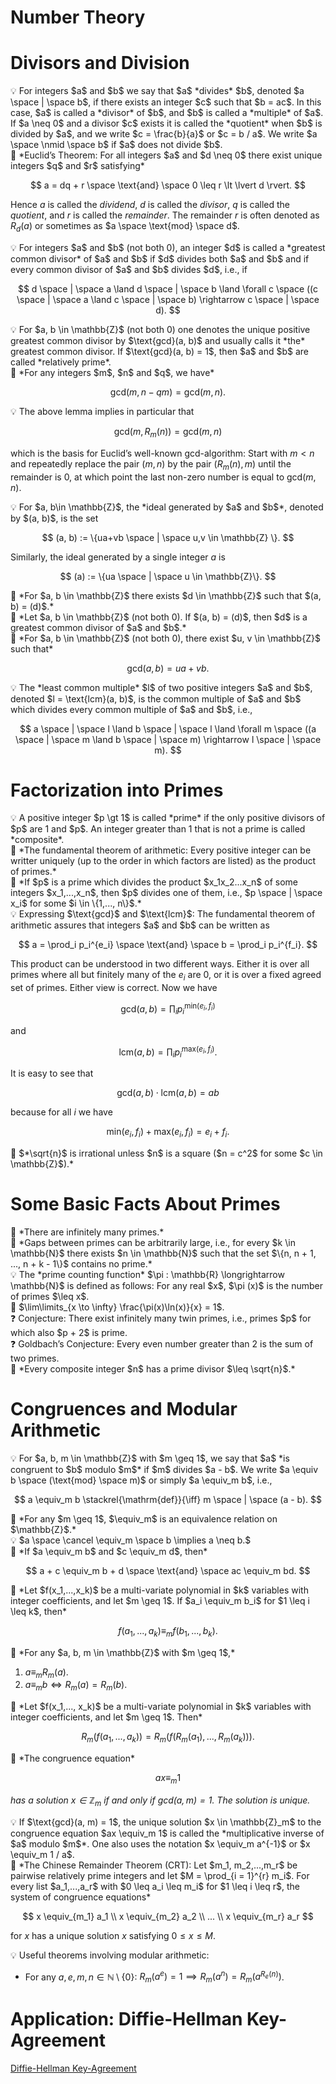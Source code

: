 # Number Theory

# Divisors and Division

<aside>
💡 For integers $a$ and $b$ we say that $a$ *divides* $b$, denoted $a \space | \space b$, if there exists an integer $c$ such that $b = ac$. In this case, $a$ is called a *divisor* of $b$, and $b$ is called a *multiple* of $a$. If $a \neq 0$ and a divisor $c$ exists it is called the *quotient* when $b$ is divided by $a$, and we write $c = \frac{b}{a}$ or $c = b / a$. We write $a \space \nmid \space b$ if $a$ does not divide $b$.

</aside>

<aside>
📖 *Euclid’s Theorem:
For all integers $a$ and $d \neq 0$ there exist unique integers $q$ and $r$ satisfying*

$$
a = dq + r \space \text{and} \space 0 \leq r \lt \lvert d \rvert.
$$

Hence $a$ is called the *dividend*, $d$ is called the *divisor*, $q$ is called the *quotient*, and $r$ is called the *remainder*. The remainder $r$ is often denoted as $R_d(a)$ or sometimes as $a \space \text{mod} \space d$.

</aside>

<aside>
💡 For integers $a$ and $b$ (not both 0), an integer $d$ is called a *greatest common divisor* of $a$ and $b$ if $d$ divides both $a$ and $b$ and if every common divisor of $a$ and $b$ divides $d$, i.e., if

$$
d \space | \space a \land d \space | \space b \land \forall c \space ((c \space | \space a \land c \space | \space b) \rightarrow c \space | \space d).
$$

</aside>

<aside>
💡 For $a, b \in \mathbb{Z}$ (not both 0) one denotes the unique positive greatest common divisor by $\text{gcd}(a, b)$ and usually calls it *the* greatest common divisor. If $\text{gcd}(a, b) = 1$, then $a$ and $b$ are called *relatively prime*.

</aside>

<aside>
📌 *For any integers $m$, $n$ and $q$, we have*

$$
\text{gcd}(m, n - qm) = \text{gcd}(m, n).
$$

</aside>

<aside>
💡 The above lemma implies in particular that

$$
\text{gcd}(m, R_m(n)) = \text{gcd}(m,n)
$$

which is the basis for Euclid’s well-known $\text{gcd}$-algorithm: Start with $m \lt n$ and repeatedly replace the pair $(m,n)$ by the pair $(R_m(n), m)$ until the remainder is 0, at which point the last non-zero number is equal to $\text{gcd}(m,n)$.

</aside>

<aside>
💡 For $a, b\in \mathbb{Z}$, the *ideal generated by $a$ and $b$*, denoted by $(a, b)$, is the set

$$
(a, b) := \{ua+vb \space | \space u,v \in \mathbb{Z} \}.
$$

Similarly, the ideal generated by a single integer $a$ is

$$
(a) := \{ua \space | \space u \in \mathbb{Z}\}.
$$

</aside>

<aside>
📌  *For $a, b \in \mathbb{Z}$ there exists $d \in \mathbb{Z}$ such that $(a, b) = (d)$.*

</aside>

<aside>
📌 *Let $a, b \in \mathbb{Z}$ (not both 0). If $(a, b) = (d)$, then $d$ is a greatest common divisor of $a$ and $b$.*

</aside>

<aside>
📎 *For $a, b \in \mathbb{Z}$ (not both 0), there exist $u, v \in \mathbb{Z}$ such that*

$$
\text{gcd}(a, b) = ua + vb.
$$

</aside>

<aside>
💡 The *least common multiple* $l$ of two positive integers $a$ and $b$, denoted $l = \text{lcm}(a, b)$, is the common multiple of $a$ and $b$ which divides every common multiple of $a$ and $b$, i.e.,

$$
a \space | \space l \land b \space | \space l \land \forall m \space ((a \space | \space m \land b \space | \space m) \rightarrow l \space | \space m).
$$

</aside>

# Factorization into Primes

<aside>
💡 A positive integer $p \gt 1$ is called *prime* if the only positive divisors of $p$ are 1 and $p$. An integer greater than 1 that is not a prime is called *composite*.

</aside>

<aside>
📖 *The fundamental theorem of arithmetic:
Every positive integer can be writter uniquely (up to the order in which factors are listed) as the product of primes.*

</aside>

<aside>
📌 *If $p$ is a prime which divides the product $x_1x_2...x_n$ of some integers $x_1,...,x_n$, then $p$ divides one of them, i.e., $p \space | \space x_i$ for some $i \in \{1,..., n\}$.*

</aside>

<aside>
💡 Expressing $\text{gcd}$ and $\text{lcm}$:
The fundamental theorem of arithmetic assures that integers $a$ and $b$ can be written as

$$
a = \prod_i p_i^{e_i} \space \text{and} \space b = \prod_i p_i^{f_i}.
$$

This product can be understood in two different ways. Either it is over all primes where all but finitely many of the $e_i$ are 0, or it is over a fixed agreed set of primes. Either view is correct. Now we have

$$
\text{gcd}(a, b) = \prod_i p_i^{\text{min}(e_i, f_i)}
$$

and

$$
\text{lcm}(a, b) = \prod_i p_i^{\text{max}(e_i, f_i)}.
$$

It is easy to see that

$$
\text{gcd}(a, b) \cdot \text{lcm}(a, b) = ab
$$

because for all $i$ we have

$$
\text{min}(e_i, f_i) + \text{max}(e_i, f_i) = e_i + f_i.
$$

</aside>

<aside>
📖 $*\sqrt{n}$ is irrational unless $n$ is a square ($n = c^2$ for some $c \in \mathbb{Z}$).*

</aside>

# Some Basic Facts About Primes

<aside>
📖 *There are infinitely many primes.*

</aside>

<aside>
📖 *Gaps between primes can be arbitrarily large, i.e., for every $k \in \mathbb{N}$ there exists $n \in \mathbb{N}$ such that the set $\{n, n + 1, ..., n + k - 1\}$ contains no prime.*

</aside>

<aside>
💡 The *prime counting function* $\pi : \mathbb{R} \longrightarrow \mathbb{N}$ is defined as follows: For any real $x$, $\pi (x)$ is the number of primes $\leq x$.

</aside>

<aside>
📖 $\lim\limits_{x \to \infty} \frac{\pi(x)\ln(x)}{x} = 1$.

</aside>

<aside>
❓ Conjecture:
There exist infinitely many twin primes, i.e., primes $p$ for which also $p + 2$ is prime.

</aside>

<aside>
❓ Goldbach’s Conjecture:
Every even number greater than 2 is the sum of two primes.

</aside>

<aside>
📌 *Every composite integer $n$ has a prime divisor $\leq \sqrt{n}$.*

</aside>

# Congruences and Modular Arithmetic

<aside>
💡 For $a, b, m \in \mathbb{Z}$ with $m \geq 1$, we say that $a$ *is congruent to $b$ modulo $m$* if $m$ divides  $a - b$. We write $a \equiv b \space (\text{mod} \space m)$ or simply $a \equiv_m b$, i.e.,

$$
a \equiv_m b \stackrel{\mathrm{def}}{\iff} m \space | \space (a - b).
$$

</aside>

<aside>
📌 *For any $m \geq 1$, $\equiv_m$ is an equivalence relation on $\mathbb{Z}$.*

</aside>

<aside>
💡 $a \space \cancel \equiv_m \space b \implies a \neq b.$

</aside>

<aside>
📌 *If $a \equiv_m b$ and $c \equiv_m d$, then*

$$
a + c \equiv_m b + d \space \text{and} \space ac \equiv_m bd.
$$

</aside>

<aside>
📎 *Let $f(x_1,...,x_k)$ be a multi-variate polynomial in $k$ variables with integer coefficients, and let $m \geq 1$. If $a_i \equiv_m b_i$ for $1 \leq i \leq k$, then*

$$
f(a_1, ..., a_k) \equiv_m f(b_1, ..., b_k).
$$

</aside>

<aside>
📌 *For any $a, b, m \in \mathbb{Z}$ with $m \geq 1$,*

1. $a \equiv_m R_m(a).$
2. $a \equiv_m b \iff R_m(a) = R_m(b).$
</aside>

<aside>
📎 *Let $f(x_1,..., x_k)$ be a multi-variate polynomial in $k$ variables with integer coefficients, and let $m \geq 1$. Then*

$$
R_m(f(a_1, ..., a_k)) = R_m(f(R_m(a_1), ..., R_m(a_k))).
$$

</aside>

<aside>
📌 *The congruence equation*

$$
ax \equiv_m 1
$$

*has a solution $x \in \mathbb{Z}_m$ if and only if $\text{gcd}(a, m) = 1$. The solution is unique.*

</aside>

<aside>
💡 If $\text{gcd}(a, m) = 1$, the unique solution $x \in \mathbb{Z}_m$ to the congruence equation $ax \equiv_m 1$ is called the *multiplicative inverse of $a$ modulo $m$*. One also uses the notation $x \equiv_m a^{-1}$ or $x \equiv_m 1 / a$.

</aside>

<aside>
📖 *The Chinese Remainder Theorem (CRT):
Let $m_1, m_2,...,m_r$ be pairwise relatively prime integers and let $M = \prod_{i = 1}^{r} m_i$. For every list $a_1,...,a_r$ with $0 \leq a_i \leq m_i$ for $1 \leq i \leq r$, the system of congruence equations*

$$
x \equiv_{m_1} a_1 \\
x \equiv_{m_2} a_2 \\
... \\
x \equiv_{m_r} a_r
$$

for $x$ has a unique solution $x$ satisfying $0 \leq x \le M$.

</aside>

<aside>
💡 Useful theorems involving modular arithmetic:

- For any $a,e,m,n \in \mathbb{N} \setminus\{0\}$: $R_m(a^e) = 1 \implies R_m(a^n) = R_m(a^{R_e(n)})$.
</aside>

# Application: Diffie-Hellman Key-Agreement

[Diffie-Hellman Key-Agreement](Number%20Theory/Diffie-Hellman%20Key-Agreement.md)
